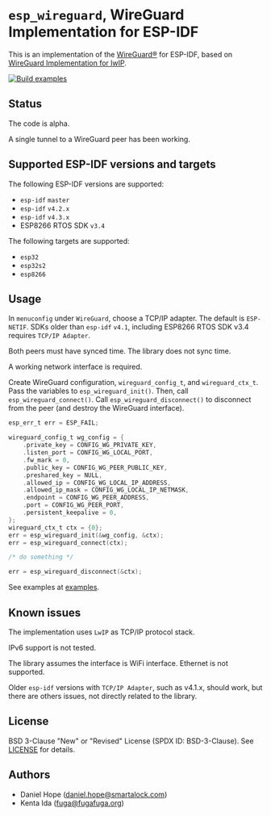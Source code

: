 # `esp_wireguard`, WireGuard Implementation for ESP-IDF

This is an implementation of the [WireGuard&reg;](https://www.wireguard.com/)
for ESP-IDF, based on
[WireGuard Implementation for lwIP](https://github.com/smartalock/wireguard-lwip).

[![Build examples](https://github.com/trombik/esp_wireguard/actions/workflows/build.yml/badge.svg)](https://github.com/trombik/esp_wireguard/actions/workflows/build.yml)

## Status

The code is alpha.

A single tunnel to a WireGuard peer has been working.

## Supported ESP-IDF versions and targets

The following ESP-IDF versions are supported:

* `esp-idf` `master`
* `esp-idf` `v4.2.x`
* `esp-idf` `v4.3.x`
* ESP8266 RTOS SDK `v3.4`

The following targets are supported:

* `esp32`
* `esp32s2`
* `esp8266`

## Usage

In `menuconfig` under `WireGuard`, choose a TCP/IP adapter. The default is
`ESP-NETIF`. SDKs older than `esp-idf` `v4.1`, including ESP8266 RTOS SDK v3.4
requires `TCP/IP Adapter`.

Both peers must have synced time. The library does not sync time.

A working network interface is required.

Create WireGuard configuration, `wireguard_config_t`, and `wireguard_ctx_t`.
Pass the variables to `esp_wireguard_init()`. Then, call
`esp_wireguard_connect()`. Call `esp_wireguard_disconnect()` to disconnect
from the peer (and destroy the WireGuard interface).

```c
esp_err_t err = ESP_FAIL;

wireguard_config_t wg_config = {
    .private_key = CONFIG_WG_PRIVATE_KEY,
    .listen_port = CONFIG_WG_LOCAL_PORT,
    .fw_mark = 0,
    .public_key = CONFIG_WG_PEER_PUBLIC_KEY,
    .preshared_key = NULL,
    .allowed_ip = CONFIG_WG_LOCAL_IP_ADDRESS,
    .allowed_ip_mask = CONFIG_WG_LOCAL_IP_NETMASK,
    .endpoint = CONFIG_WG_PEER_ADDRESS,
    .port = CONFIG_WG_PEER_PORT,
    .persistent_keepalive = 0,
};
wireguard_ctx_t ctx = {0};
err = esp_wireguard_init(&wg_config, &ctx);
err = esp_wireguard_connect(ctx);

/* do something */

err = esp_wireguard_disconnect(&ctx);
```

See examples at [examples](examples).

## Known issues

The implementation uses `LwIP` as TCP/IP protocol stack.

IPv6 support is not tested.

The library assumes the interface is WiFi interface. Ethernet is not
supported.

Older `esp-idf` versions with `TCP/IP Adapter`, such as v4.1.x, should work,
but there are others issues, not directly related to the library.

## License

BSD 3-Clause "New" or "Revised" License (SPDX ID: BSD-3-Clause).
See [LICENSE](LICENSE) for details.

## Authors

* Daniel Hope (daniel.hope@smartalock.com)
* Kenta Ida (fuga@fugafuga.org)
